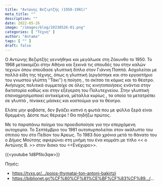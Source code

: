 ```yaml
---
title: "Αντώνης Βεζιρτζής (1950-1981)"
meta_title: ""
description: ""
date: 2022-05-26
image: "/images/blog/20230526-01.png"
categories: [ "Τέχνη" ]
author: "Antama"
tags: [ "" ]
draft: false
---
```


Ο Αντώνης Βεζιρτζής γεννήθηκε και μεγάλωσε στη Ζάκυνθο το 1950. Το 1968 μετακομίζει στην Αθήνα και ξεκινά τις σπουδές
του στην καλών τεχνών όπου σπούδασε γλυπτική δίπλα στον Γιάννη Παππά. Ασχολείται με πολλά είδη της τέχνης, όπως η
γλυπτική (εργάστηκε και στο εργαστήριο του γνωστού γλύπτη ‘’Τάκι’’) η ποίηση , το σκίτσο τα κόμικς και το θέατρο.
Ανήσυχος πολιτικά συμμετείχε σε όλες τις κινητοποιήσεις ενάντια στην δικτατορία καθώς και στην εξέγερση του
Πολυτεχνείου. Στην γλυπτική επαναχρησιμοποιεί αντικείμενα, μέταλλα κυρίως , τα οποία τα μετατρέπει σε γλυπτά , πίνακες
μάσκες και κοστούμια για το θέατρο.

Ελάτε μην φοβάστε, δεν βγάζει
καπνό η φωτιά που με φύλλα
ξερά είναι θρεμμένη.
Δέστε πως θέριεψε !
Θα πηδήξω πρώτος.

Με το παραπάνω ποίημα του προειδοποίησε για την επερχόμενη αυτοχειρία. Το Σεπτέμβριο του 1981 αυτοπυρπολείται στον
ακάλυπτο του σπιτιού του στο Πεδίον του Άρεως. Το 1983 δύο χρόνια μετά το θάνατο του ο Δήμος Μούτσης αφιερώνει στη μνήμη
του ένα κομμάτι με τίτλο << ο Αντώνης Β. >> στον δισκο του <<Ενέχυρο>>.

{{<youtube 1d8Pfilo3qw>}}

Πηγές:

- https://tvxs.gr/.../poios-thymatai-ton-antoni-bakirtzi
- https://biblionet.gr/%CF%80%CF%81%CE%BF%CF%83%CF%89.../...
